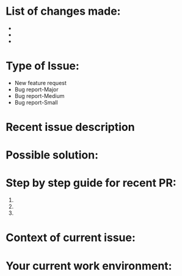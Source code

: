 # List of changes made: 

-
-
-

# Type of Issue:

-   New feature request
-   Bug report-Major
-   Bug report-Medium
-   Bug report-Small


# Recent issue description




# Possible solution:




# Step by step guide for recent PR:

1.
2.
3.


# Context of current issue:




# Your current work environment:



